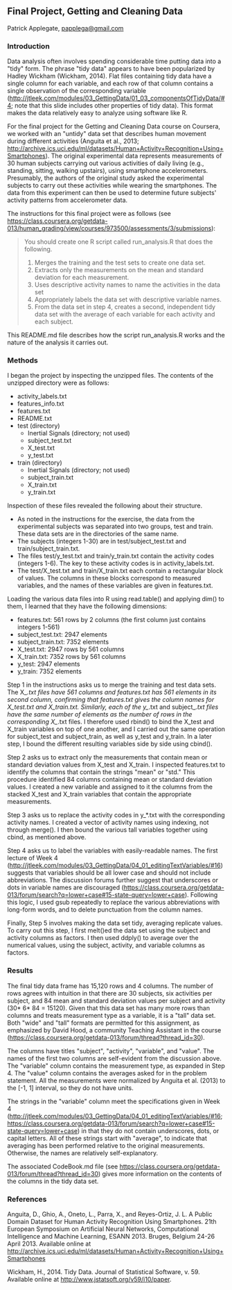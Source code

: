 ## Final Project, Getting and Cleaning Data
Patrick Applegate, papplega@gmail.com

### Introduction 

Data analysis often involves spending considerable time putting data into a "tidy" form.  The phrase "tidy data" appears to have been popularized by Hadley Wickham (Wickham, 2014).  Flat files containing tidy data have a single column for each variable, and each row of that column contains a single observation of the corresponding variable (http://jtleek.com/modules/03_GettingData/01_03_componentsOfTidyData/#4; note that this slide includes other properties of tidy data).  This format makes the data relatively easy to analyze using software like R.  

For the final project for the Getting and Cleaning Data course on Coursera, we worked with an "untidy" data set that describes human movement during different activities (Anguita et al., 2013; http://archive.ics.uci.edu/ml/datasets/Human+Activity+Recognition+Using+Smartphones).  The original experimental data represents measurements of 30 human subjects carrying out various activities of daily living (e.g., standing, sitting, walking upstairs), using smartphone accelerometers.  Presumably, the authors of the original study asked the experimental subjects to carry out these activities while wearing the smartphones.  The data from this experiment can then be used to determine future subjects' activity patterns from accelerometer data.  

The instructions for this final project were as follows (see https://class.coursera.org/getdata-013/human_grading/view/courses/973500/assessments/3/submissions): 
> You should create one R script called run_analysis.R that does the following.
> 1. Merges the training and the test sets to create one data set.
> 2. Extracts only the measurements on the mean and standard deviation for each measurement.
> 3. Uses descriptive activity names to name the activities in the data set
> 4. Appropriately labels the data set with descriptive variable names.
> 5. From the data set in step 4, creates a second, independent tidy data set with the average of each
> variable for each activity and each subject.

This README.md file describes how the script run_analysis.R works and the nature of the analysis it carries out.  

### Methods

I began the project by inspecting the unzipped files.  The contents of the unzipped directory were as follows:
- activity_labels.txt
- features_info.txt
- features.txt
- README.txt
- test (directory)
  - Inertial Signals (directory; not used)
  - subject_test.txt
  - X_test.txt
  - y_test.txt
- train (directory)
  - Inertial Signals (directory; not used)
  - subject_train.txt
  - X_train.txt
  - y_train.txt

Inspection of these files revealed the following about their structure.  
- As noted in the instructions for the exercise, the data from the experimental subjects was separated into two groups, test and train.  These data sets are in the directories of the same name.  
- The subjects (integers 1-30) are in test/subject_test.txt and train/subject_train.txt.  
- The files test/y_test.txt and train/y_train.txt contain the activity codes (integers 1-6).  The key to these activity codes is in activity_labels.txt.  
- The test/X_test.txt and train/X_train.txt each contain a rectangular block of values.  The columns in these blocks correspond to measured variables, and the names of these variables are given in features.txt.  

Loading the various data files into R using read.table() and applying dim() to them, I learned that they have the following dimensions:
- features.txt: 561 rows by 2 columns (the first column just contains integers 1-561)
- subject_test.txt: 2947 elements
- subject_train.txt: 7352 elements
- X_test.txt: 2947 rows by 561 columns
- X_train.txt: 7352 rows by 561 columns
- y_test: 2947 elements
- y_train: 7352 elements

Step 1 in the instructions asks us to merge the training and test data sets.  The X_*.txt files have 561 columns and features.txt has 561 elements in its second column, confirming that features.txt gives the column names for X_test.txt and X_train.txt.  Similarly, each of the y_*.txt and subject_*.txt files have the same number of elements as the number of rows in the corresponding X_*.txt files.  I therefore used rbind() to bind the X_test and X_train variables on top of one another, and I carried out the same operation for subject_test and subject_train, as well as y_test and y_train.  In a later step, I bound the different resulting variables side by side using cbind().  

Step 2 asks us to extract only the measurements that contain mean or standard deviation values from X_test and X_train.  I inspected features.txt to identify the columns that contain the strings "mean" or "std."  This procedure identified 84 columns containing mean or standard deviation values.  I created a new variable and assigned to it the columns from the stacked X_test and X_train variables that contain the appropriate measurements.  

Step 3 asks us to replace the activity codes in y_*.txt with the corresponding activity names.  I created a vector of activity names using indexing, not through merge().  I then bound the various tall variables together using cbind, as mentioned above.  

Step 4 asks us to label the variables with easily-readable names.  The first lecture of Week 4 (http://jtleek.com/modules/03_GettingData/04_01_editingTextVariables/#16) suggests that variables should be all lower case and should not include abbreviations.  The discussion forums further suggest that underscores or dots in variable names are discouraged (https://class.coursera.org/getdata-013/forum/search?q=lower+case#15-state-query=lower+case).  Following this logic, I used gsub repeatedly to replace the various abbreviations with long-form words, and to delete punctuation from the column names.  

Finally, Step 5 involves making the data set tidy, averaging replicate values.  To carry out this step, I first melt()ed the data set using the subject and activity columns as factors.  I then used ddply() to average over the numerical values, using the subject, activity, and variable columns as factors.  

### Results

The final tidy data frame has 15,120 rows and 4 columns.  The number of rows agrees with intuition in that there are 30 subjects, six activities per subject, and 84 mean and standard deviation values per subject and activity (30* 6* 84 = 15120).  Given that this data set has many more rows than columns and treats measurement type as a variable, it is a "tall" data set.  Both "wide" and "tall" formats are permitted for this assignment, as emphasized by David Hood, a community Teaching Assistant in the course (https://class.coursera.org/getdata-013/forum/thread?thread_id=30).  

The columns have titles "subject", "activity", "variable", and "value".  The names of the first two columns are self-evident from the discussion above.  The "variable" column contains the measurement type, as expanded in Step 4.  The "value" column contains the averages asked for in the problem statement.  All the measurements were normalized by Anguita et al. (2013) to the [-1, 1] interval, so they do not have units.  

The strings in the "variable" column meet the specifications given in Week 4 (http://jtleek.com/modules/03_GettingData/04_01_editingTextVariables/#16; https://class.coursera.org/getdata-013/forum/search?q=lower+case#15-state-query=lower+case) in that they do not contain underscores, dots, or capital letters.  All of these strings start with "average", to indicate that averaging has been performed relative to the original measurements.  Otherwise, the names are relatively self-explanatory.  

The associated CodeBook.md file (see https://class.coursera.org/getdata-013/forum/thread?thread_id=30) gives more information on the contents of the columns in the tidy data set.  

### References

Anguita, D., Ghio, A., Oneto, L., Parra, X., and Reyes-Ortiz, J. L. A Public Domain Dataset for Human Activity Recognition Using Smartphones. 21th European Symposium on Artificial Neural Networks, Computational Intelligence and Machine Learning, ESANN 2013. Bruges, Belgium 24-26 April 2013.  Available online at  http://archive.ics.uci.edu/ml/datasets/Human+Activity+Recognition+Using+Smartphones

Wickham, H., 2014.  Tidy Data.  Journal of Statistical Software, v. 59.  Available online at http://www.jstatsoft.org/v59/i10/paper.  
